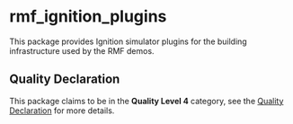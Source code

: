 # rmf\_ignition\_plugins

This package provides Ignition simulator plugins for the building infrastructure used by the RMF demos.

## Quality Declaration

This package claims to be in the **Quality Level 4** category, see the [Quality Declaration](./QUALITY_DECLARATION.md) for more details.
